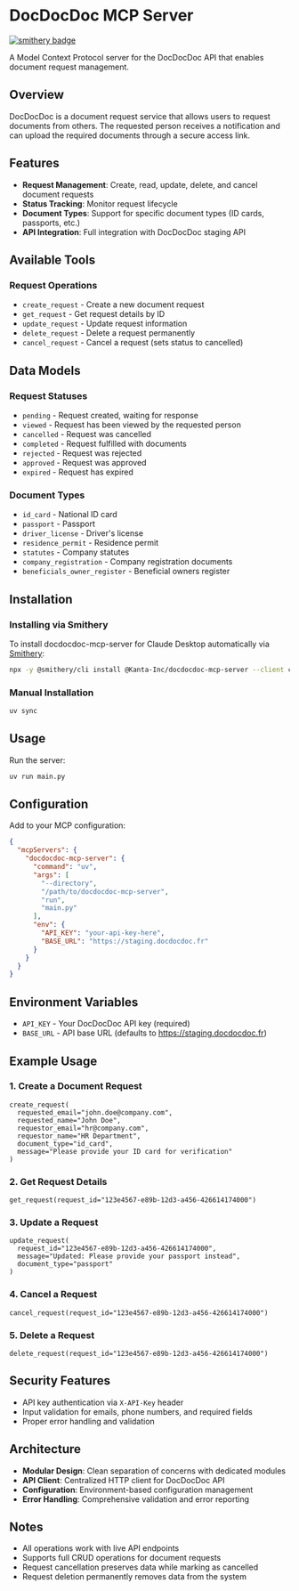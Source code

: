 # DocDocDoc MCP Server
[![smithery badge](https://smithery.ai/badge/@Kanta-Inc/docdocdoc-mcp-server)](https://smithery.ai/server/@Kanta-Inc/docdocdoc-mcp-server)

A Model Context Protocol server for the DocDocDoc API that enables document request management.

## Overview

DocDocDoc is a document request service that allows users to request documents from others. The requested person receives a notification and can upload the required documents through a secure access link.

## Features

- **Request Management**: Create, read, update, delete, and cancel document requests
- **Status Tracking**: Monitor request lifecycle 
- **Document Types**: Support for specific document types (ID cards, passports, etc.)
- **API Integration**: Full integration with DocDocDoc staging API

## Available Tools

### Request Operations
- `create_request` - Create a new document request
- `get_request` - Get request details by ID
- `update_request` - Update request information
- `delete_request` - Delete a request permanently
- `cancel_request` - Cancel a request (sets status to cancelled)

## Data Models

### Request Statuses
- `pending` - Request created, waiting for response
- `viewed` - Request has been viewed by the requested person
- `cancelled` - Request was cancelled
- `completed` - Request fulfilled with documents
- `rejected` - Request was rejected
- `approved` - Request was approved
- `expired` - Request has expired

### Document Types
- `id_card` - National ID card
- `passport` - Passport
- `driver_license` - Driver's license
- `residence_permit` - Residence permit
- `statutes` - Company statutes
- `company_registration` - Company registration documents
- `beneficials_owner_register` - Beneficial owners register

## Installation

### Installing via Smithery

To install docdocdoc-mcp-server for Claude Desktop automatically via [Smithery](https://smithery.ai/server/@Kanta-Inc/docdocdoc-mcp-server):

```bash
npx -y @smithery/cli install @Kanta-Inc/docdocdoc-mcp-server --client claude
```

### Manual Installation
```bash
uv sync
```

## Usage

Run the server:

```bash
uv run main.py
```

## Configuration

Add to your MCP configuration:

```json
{
  "mcpServers": {
    "docdocdoc-mcp-server": {
      "command": "uv",
      "args": [
        "--directory",
        "/path/to/docdocdoc-mcp-server",
        "run",
        "main.py"
      ],
      "env": {
        "API_KEY": "your-api-key-here",
        "BASE_URL": "https://staging.docdocdoc.fr"
      }
    }
  }
}
```

## Environment Variables

- `API_KEY` - Your DocDocDoc API key (required)
- `BASE_URL` - API base URL (defaults to https://staging.docdocdoc.fr)

## Example Usage

### 1. Create a Document Request

```
create_request(
  requested_email="john.doe@company.com",
  requested_name="John Doe",
  requestor_email="hr@company.com",
  requestor_name="HR Department",
  document_type="id_card",
  message="Please provide your ID card for verification"
)
```

### 2. Get Request Details

```
get_request(request_id="123e4567-e89b-12d3-a456-426614174000")
```

### 3. Update a Request

```
update_request(
  request_id="123e4567-e89b-12d3-a456-426614174000",
  message="Updated: Please provide your passport instead",
  document_type="passport"
)
```

### 4. Cancel a Request

```
cancel_request(request_id="123e4567-e89b-12d3-a456-426614174000")
```

### 5. Delete a Request

```
delete_request(request_id="123e4567-e89b-12d3-a456-426614174000")
```

## Security Features

- API key authentication via `X-API-Key` header
- Input validation for emails, phone numbers, and required fields
- Proper error handling and validation

## Architecture

- **Modular Design**: Clean separation of concerns with dedicated modules
- **API Client**: Centralized HTTP client for DocDocDoc API
- **Configuration**: Environment-based configuration management
- **Error Handling**: Comprehensive validation and error reporting

## Notes

- All operations work with live API endpoints
- Supports full CRUD operations for document requests
- Request cancellation preserves data while marking as cancelled
- Request deletion permanently removes data from the system
